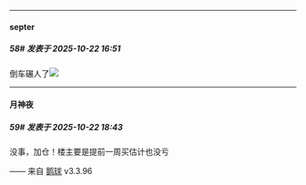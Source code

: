 ﻿
*****

####  septer  
##### 58#       发表于 2025-10-22 16:51

倒车碾人了<img src="https://static.stage1st.com/image/smiley/face2017/227.gif" referrerpolicy="no-referrer">


*****

####  月神夜  
##### 59#       发表于 2025-10-22 18:43

没事，加仓！楼主要是提前一周买估计也没亏

—— 来自 [鹅球](https://www.pgyer.com/GcUxKd4w) v3.3.96

